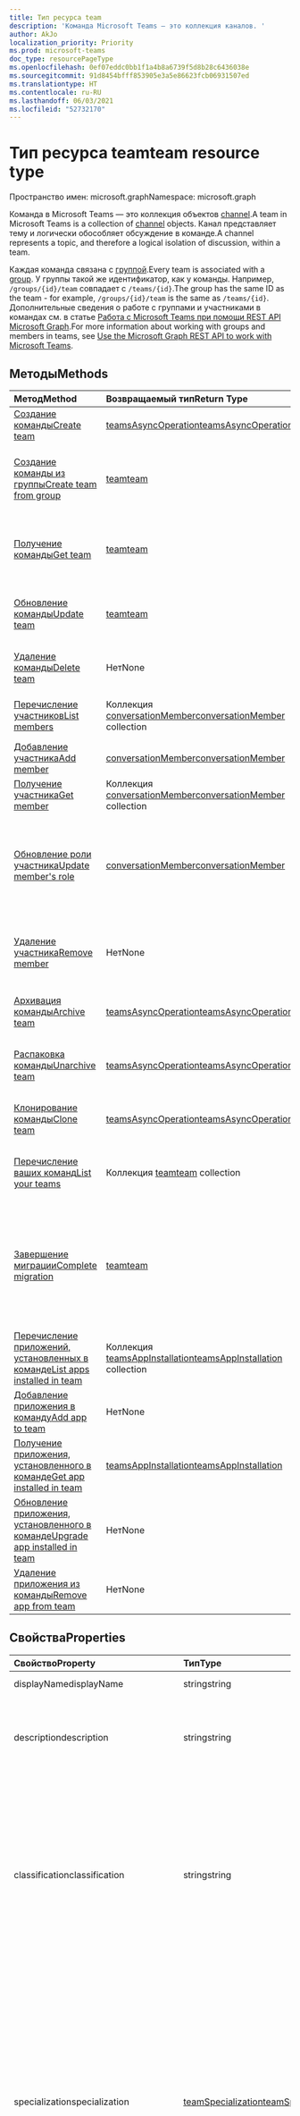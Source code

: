 ```yaml
---
title: Тип ресурса team
description: 'Команда Microsoft Teams — это коллекция каналов. '
author: AkJo
localization_priority: Priority
ms.prod: microsoft-teams
doc_type: resourcePageType
ms.openlocfilehash: 0ef07eddc0bb1f1a4b8a6739f5d8b28c6436038e
ms.sourcegitcommit: 91d8454bfff853905e3a5e86623fcb06931507ed
ms.translationtype: HT
ms.contentlocale: ru-RU
ms.lasthandoff: 06/03/2021
ms.locfileid: "52732170"
---
```

# <a name="team-resource-type"></a><span data-ttu-id="5ec11-103">Тип ресурса team</span><span class="sxs-lookup"><span data-stu-id="5ec11-103">team resource type</span></span>

<span data-ttu-id="5ec11-104">Пространство имен: microsoft.graph</span><span class="sxs-lookup"><span data-stu-id="5ec11-104">Namespace: microsoft.graph</span></span>



<span data-ttu-id="5ec11-105">Команда в Microsoft Teams — это коллекция объектов [channel](channel.md).</span><span class="sxs-lookup"><span data-stu-id="5ec11-105">A team in Microsoft Teams is a collection of [channel](channel.md) objects.</span></span>
<span data-ttu-id="5ec11-106">Канал представляет тему и логически обособляет обсуждение в команде.</span><span class="sxs-lookup"><span data-stu-id="5ec11-106">A channel represents a topic, and therefore a logical isolation of discussion, within a team.</span></span>

<span data-ttu-id="5ec11-107">Каждая команда связана с [группой](../resources/group.md).</span><span class="sxs-lookup"><span data-stu-id="5ec11-107">Every team is associated with a [group](../resources/group.md).</span></span>
<span data-ttu-id="5ec11-108">У группы такой же идентификатор, как у команды. Например, `/groups/{id}/team` совпадает с `/teams/{id}`.</span><span class="sxs-lookup"><span data-stu-id="5ec11-108">The group has the same ID as the team - for example, `/groups/{id}/team` is the same as `/teams/{id}`.</span></span>
<span data-ttu-id="5ec11-109">Дополнительные сведения о работе с группами и участниками в командах см. в статье [Работа с Microsoft Teams при помощи REST API Microsoft Graph](teams-api-overview.md).</span><span class="sxs-lookup"><span data-stu-id="5ec11-109">For more information about working with groups and members in teams, see [Use the Microsoft Graph REST API to work with Microsoft Teams](teams-api-overview.md).</span></span>

## <a name="methods"></a><span data-ttu-id="5ec11-110">Методы</span><span class="sxs-lookup"><span data-stu-id="5ec11-110">Methods</span></span>

| <span data-ttu-id="5ec11-111">Метод</span><span class="sxs-lookup"><span data-stu-id="5ec11-111">Method</span></span>       | <span data-ttu-id="5ec11-112">Возвращаемый тип</span><span class="sxs-lookup"><span data-stu-id="5ec11-112">Return Type</span></span>  |<span data-ttu-id="5ec11-113">Описание</span><span class="sxs-lookup"><span data-stu-id="5ec11-113">Description</span></span>|
|:---------------|:--------|:----------|
|[<span data-ttu-id="5ec11-114">Создание команды</span><span class="sxs-lookup"><span data-stu-id="5ec11-114">Create team</span></span>](../api/team-post.md) | [<span data-ttu-id="5ec11-115">teamsAsyncOperation</span><span class="sxs-lookup"><span data-stu-id="5ec11-115">teamsAsyncOperation</span></span>](teamsasyncoperation.md) | <span data-ttu-id="5ec11-116">Создание команды с нуля.</span><span class="sxs-lookup"><span data-stu-id="5ec11-116">Create a team from scratch.</span></span> |
|[<span data-ttu-id="5ec11-117">Создание команды из группы</span><span class="sxs-lookup"><span data-stu-id="5ec11-117">Create team from group</span></span>](../api/team-put-teams.md) | [<span data-ttu-id="5ec11-118">team</span><span class="sxs-lookup"><span data-stu-id="5ec11-118">team</span></span>](team.md) | <span data-ttu-id="5ec11-119">Создание команды или добавление команды в существующую группу.</span><span class="sxs-lookup"><span data-stu-id="5ec11-119">Create a new team, or add a team to an existing group.</span></span>|
|[<span data-ttu-id="5ec11-120">Получение команды</span><span class="sxs-lookup"><span data-stu-id="5ec11-120">Get team</span></span>](../api/team-get.md) | [<span data-ttu-id="5ec11-121">team</span><span class="sxs-lookup"><span data-stu-id="5ec11-121">team</span></span>](team.md) | <span data-ttu-id="5ec11-122">Получение свойств и связей указанной команды.</span><span class="sxs-lookup"><span data-stu-id="5ec11-122">Retrieve the properties and relationships of the specified team.</span></span>|
|[<span data-ttu-id="5ec11-123">Обновление команды</span><span class="sxs-lookup"><span data-stu-id="5ec11-123">Update team</span></span>](../api/team-update.md) | [<span data-ttu-id="5ec11-124">team</span><span class="sxs-lookup"><span data-stu-id="5ec11-124">team</span></span>](team.md) |<span data-ttu-id="5ec11-125">Обновление свойств указанной команды.</span><span class="sxs-lookup"><span data-stu-id="5ec11-125">Update the properties of the specified team.</span></span> |
|[<span data-ttu-id="5ec11-126">Удаление команды</span><span class="sxs-lookup"><span data-stu-id="5ec11-126">Delete team</span></span>](../api/group-delete.md) | <span data-ttu-id="5ec11-127">Нет</span><span class="sxs-lookup"><span data-stu-id="5ec11-127">None</span></span> |<span data-ttu-id="5ec11-128">Удаление команды и ее связанной группы.</span><span class="sxs-lookup"><span data-stu-id="5ec11-128">Delete the team and its associated group.</span></span> |
|[<span data-ttu-id="5ec11-129">Перечисление участников</span><span class="sxs-lookup"><span data-stu-id="5ec11-129">List members</span></span>](../api/team-list-members.md)|<span data-ttu-id="5ec11-130">Коллекция [conversationMember](../resources/conversationmember.md)</span><span class="sxs-lookup"><span data-stu-id="5ec11-130">[conversationMember](../resources/conversationmember.md) collection</span></span>|<span data-ttu-id="5ec11-131">Получение списка участников группы.</span><span class="sxs-lookup"><span data-stu-id="5ec11-131">Get the list of members in the team.</span></span>|
|[<span data-ttu-id="5ec11-132">Добавление участника</span><span class="sxs-lookup"><span data-stu-id="5ec11-132">Add member</span></span>](../api/team-post-members.md)|[<span data-ttu-id="5ec11-133">conversationMember</span><span class="sxs-lookup"><span data-stu-id="5ec11-133">conversationMember</span></span>](../resources/conversationmember.md)|<span data-ttu-id="5ec11-134">Добавление нового участника в группу.</span><span class="sxs-lookup"><span data-stu-id="5ec11-134">Add a new member to the team.</span></span>|
|[<span data-ttu-id="5ec11-135">Получение участника</span><span class="sxs-lookup"><span data-stu-id="5ec11-135">Get member</span></span>](../api/team-get-members.md) | <span data-ttu-id="5ec11-136">Коллекция [conversationMember](conversationmember.md)</span><span class="sxs-lookup"><span data-stu-id="5ec11-136">[conversationMember](conversationmember.md) collection</span></span> | <span data-ttu-id="5ec11-137">Получение участника группы.</span><span class="sxs-lookup"><span data-stu-id="5ec11-137">Get a member in the team.</span></span>|
|[<span data-ttu-id="5ec11-138">Обновление роли участника</span><span class="sxs-lookup"><span data-stu-id="5ec11-138">Update member's role</span></span>](../api/team-update-members.md)|[<span data-ttu-id="5ec11-139">conversationMember</span><span class="sxs-lookup"><span data-stu-id="5ec11-139">conversationMember</span></span>](../resources/conversationmember.md)|<span data-ttu-id="5ec11-140">Перевод пользователя из категории участников в категорию владельцев или наоборот, из категории владельцев в категорию обычных участников.</span><span class="sxs-lookup"><span data-stu-id="5ec11-140">Change a member to an owner or back to a regular member.</span></span>|
|[<span data-ttu-id="5ec11-141">Удаление участника</span><span class="sxs-lookup"><span data-stu-id="5ec11-141">Remove member</span></span>](../api/team-delete-members.md)|<span data-ttu-id="5ec11-142">Нет</span><span class="sxs-lookup"><span data-stu-id="5ec11-142">None</span></span>|<span data-ttu-id="5ec11-143">Удаление существующего участника из группы.</span><span class="sxs-lookup"><span data-stu-id="5ec11-143">Remove an existing member from the team.</span></span>|
|[<span data-ttu-id="5ec11-144">Архивация команды</span><span class="sxs-lookup"><span data-stu-id="5ec11-144">Archive team</span></span>](../api/team-archive.md) | [<span data-ttu-id="5ec11-145">teamsAsyncOperation</span><span class="sxs-lookup"><span data-stu-id="5ec11-145">teamsAsyncOperation</span></span>](../resources/teamsasyncoperation.md) |<span data-ttu-id="5ec11-146">Перевод команды в состояние только для чтения.</span><span class="sxs-lookup"><span data-stu-id="5ec11-146">Put the team in a read-only state.</span></span> |
|[<span data-ttu-id="5ec11-147">Распаковка команды</span><span class="sxs-lookup"><span data-stu-id="5ec11-147">Unarchive team</span></span>](../api/team-unarchive.md) | [<span data-ttu-id="5ec11-148">teamsAsyncOperation</span><span class="sxs-lookup"><span data-stu-id="5ec11-148">teamsAsyncOperation</span></span>](../resources/teamsasyncoperation.md) |<span data-ttu-id="5ec11-149">Восстановление команды в состояние чтения и записи.</span><span class="sxs-lookup"><span data-stu-id="5ec11-149">Restore the team to a read-write state.</span></span> |
|[<span data-ttu-id="5ec11-150">Клонирование команды</span><span class="sxs-lookup"><span data-stu-id="5ec11-150">Clone team</span></span>](../api/team-clone.md) | [<span data-ttu-id="5ec11-151">teamsAsyncOperation</span><span class="sxs-lookup"><span data-stu-id="5ec11-151">teamsAsyncOperation</span></span>](../resources/teamsasyncoperation.md) |<span data-ttu-id="5ec11-152">Копирование команды и ее связанной группы.</span><span class="sxs-lookup"><span data-stu-id="5ec11-152">Copy the team and its associated group.</span></span> |
|[<span data-ttu-id="5ec11-153">Перечисление ваших команд</span><span class="sxs-lookup"><span data-stu-id="5ec11-153">List your teams</span></span>](../api/user-list-joinedteams.md) | <span data-ttu-id="5ec11-154">Коллекция [team](team.md)</span><span class="sxs-lookup"><span data-stu-id="5ec11-154">[team](team.md) collection</span></span> | <span data-ttu-id="5ec11-155">Перечисление команд, в которых вы являетесь участником.</span><span class="sxs-lookup"><span data-stu-id="5ec11-155">List the teams you are a member of.</span></span> |
|[<span data-ttu-id="5ec11-156">Завершение миграции</span><span class="sxs-lookup"><span data-stu-id="5ec11-156">Complete migration</span></span>](../api/team-completemigration.md)|[<span data-ttu-id="5ec11-157">team</span><span class="sxs-lookup"><span data-stu-id="5ec11-157">team</span></span>](team.md)| <span data-ttu-id="5ec11-158">Удаление режима миграции из команды, после чего команда становится доступной для публикации и чтения сообщений пользователями.</span><span class="sxs-lookup"><span data-stu-id="5ec11-158">Removes migration mode from the team and makes the team available to users to post and read messages.</span></span>|
|[<span data-ttu-id="5ec11-159">Перечисление приложений, установленных в команде</span><span class="sxs-lookup"><span data-stu-id="5ec11-159">List apps installed in team</span></span>](../api/team-list-installedapps.md) | <span data-ttu-id="5ec11-160">Коллекция [teamsAppInstallation](teamsappinstallation.md)</span><span class="sxs-lookup"><span data-stu-id="5ec11-160">[teamsAppInstallation](teamsappinstallation.md) collection</span></span> | <span data-ttu-id="5ec11-161">Перечисление приложений, установленных в команде.</span><span class="sxs-lookup"><span data-stu-id="5ec11-161">List apps installed in a team.</span></span>|
|[<span data-ttu-id="5ec11-162">Добавление приложения в команду</span><span class="sxs-lookup"><span data-stu-id="5ec11-162">Add app to team</span></span>](../api/team-post-installedapps.md) |<span data-ttu-id="5ec11-163">Нет</span><span class="sxs-lookup"><span data-stu-id="5ec11-163">None</span></span> | <span data-ttu-id="5ec11-164">Добавление (установка) приложения в команду.</span><span class="sxs-lookup"><span data-stu-id="5ec11-164">Add (install) an app to a team.</span></span>|
|[<span data-ttu-id="5ec11-165">Получение приложения, установленного в команде</span><span class="sxs-lookup"><span data-stu-id="5ec11-165">Get app installed in team</span></span>](../api/team-get-installedapps.md) | [<span data-ttu-id="5ec11-166">teamsAppInstallation</span><span class="sxs-lookup"><span data-stu-id="5ec11-166">teamsAppInstallation</span></span>](teamsappinstallation.md) | <span data-ttu-id="5ec11-167">Получение указанного приложения, установленного в команде.</span><span class="sxs-lookup"><span data-stu-id="5ec11-167">Get the specified app installed in a team.</span></span>|
|[<span data-ttu-id="5ec11-168">Обновление приложения, установленного в команде</span><span class="sxs-lookup"><span data-stu-id="5ec11-168">Upgrade app installed in team</span></span>](../api/team-teamsappinstallation-upgrade.md) | <span data-ttu-id="5ec11-169">Нет</span><span class="sxs-lookup"><span data-stu-id="5ec11-169">None</span></span> | <span data-ttu-id="5ec11-170">Обновление приложения, установленного в команде, до последней версии.</span><span class="sxs-lookup"><span data-stu-id="5ec11-170">Upgrade the app installed in a team to the latest version.</span></span>|
|[<span data-ttu-id="5ec11-171">Удаление приложения из команды</span><span class="sxs-lookup"><span data-stu-id="5ec11-171">Remove app from team</span></span>](../api/team-delete-installedapps.md) | <span data-ttu-id="5ec11-172">Нет</span><span class="sxs-lookup"><span data-stu-id="5ec11-172">None</span></span> | <span data-ttu-id="5ec11-173">Удаление приложения из команды.</span><span class="sxs-lookup"><span data-stu-id="5ec11-173">Remove (uninstall) an app from a team.</span></span>|

## <a name="properties"></a><span data-ttu-id="5ec11-174">Свойства</span><span class="sxs-lookup"><span data-stu-id="5ec11-174">Properties</span></span>

| <span data-ttu-id="5ec11-175">Свойство</span><span class="sxs-lookup"><span data-stu-id="5ec11-175">Property</span></span> | <span data-ttu-id="5ec11-176">Тип</span><span class="sxs-lookup"><span data-stu-id="5ec11-176">Type</span></span> | <span data-ttu-id="5ec11-177">Описание</span><span class="sxs-lookup"><span data-stu-id="5ec11-177">Description</span></span> |
|:---------------|:--------|:----------|
|<span data-ttu-id="5ec11-178">displayName</span><span class="sxs-lookup"><span data-stu-id="5ec11-178">displayName</span></span>|<span data-ttu-id="5ec11-179">string</span><span class="sxs-lookup"><span data-stu-id="5ec11-179">string</span></span>| <span data-ttu-id="5ec11-180">Имя команды.</span><span class="sxs-lookup"><span data-stu-id="5ec11-180">The name of the team.</span></span> |
|<span data-ttu-id="5ec11-181">description</span><span class="sxs-lookup"><span data-stu-id="5ec11-181">description</span></span>|<span data-ttu-id="5ec11-182">string</span><span class="sxs-lookup"><span data-stu-id="5ec11-182">string</span></span>| <span data-ttu-id="5ec11-183">Необязательное описание для команды.</span><span class="sxs-lookup"><span data-stu-id="5ec11-183">An optional description for the team.</span></span> <span data-ttu-id="5ec11-184">Максимальная длина: 1024 символа.</span><span class="sxs-lookup"><span data-stu-id="5ec11-184">Maximum length: 1024 characters.</span></span> |
|<span data-ttu-id="5ec11-185">classification</span><span class="sxs-lookup"><span data-stu-id="5ec11-185">classification</span></span>|<span data-ttu-id="5ec11-186">string</span><span class="sxs-lookup"><span data-stu-id="5ec11-186">string</span></span>| <span data-ttu-id="5ec11-187">Необязательная метка.</span><span class="sxs-lookup"><span data-stu-id="5ec11-187">An optional label.</span></span> <span data-ttu-id="5ec11-188">Обычно описывает конфиденциальность данных или работы команды.</span><span class="sxs-lookup"><span data-stu-id="5ec11-188">Typically describes the data or business sensitivity of the team.</span></span> <span data-ttu-id="5ec11-189">Должно соответствовать одному из предварительно настроенных наборов в каталоге клиента.</span><span class="sxs-lookup"><span data-stu-id="5ec11-189">Must match one of a pre-configured set in the tenant's directory.</span></span> |
|<span data-ttu-id="5ec11-190">specialization</span><span class="sxs-lookup"><span data-stu-id="5ec11-190">specialization</span></span>|[<span data-ttu-id="5ec11-191">teamSpecialization</span><span class="sxs-lookup"><span data-stu-id="5ec11-191">teamSpecialization</span></span>](teamspecialization.md)| <span data-ttu-id="5ec11-192">Необязательное свойство.</span><span class="sxs-lookup"><span data-stu-id="5ec11-192">Optional.</span></span> <span data-ttu-id="5ec11-193">Указывает, предназначена ли команда для определенного варианта использования.</span><span class="sxs-lookup"><span data-stu-id="5ec11-193">Indicates whether the team is intended for a particular use case.</span></span>  <span data-ttu-id="5ec11-194">У каждой специализации команды есть доступ к уникальным действиям и возможностям, предназначенным для своего варианта использования.</span><span class="sxs-lookup"><span data-stu-id="5ec11-194">Each team specialization has access to unique behaviors and experiences targeted to its use case.</span></span> |
|<span data-ttu-id="5ec11-195">visibility</span><span class="sxs-lookup"><span data-stu-id="5ec11-195">visibility</span></span>|[<span data-ttu-id="5ec11-196">teamVisibilityType</span><span class="sxs-lookup"><span data-stu-id="5ec11-196">teamVisibilityType</span></span>](teamvisibilitytype.md)| <span data-ttu-id="5ec11-p106">Видимость группы и команды. Значение по умолчанию — "общедоступно".</span><span class="sxs-lookup"><span data-stu-id="5ec11-p106">The visibility of the group and team. Defaults to Public.</span></span> |
|<span data-ttu-id="5ec11-199">funSettings</span><span class="sxs-lookup"><span data-stu-id="5ec11-199">funSettings</span></span>|[<span data-ttu-id="5ec11-200">teamFunSettings</span><span class="sxs-lookup"><span data-stu-id="5ec11-200">teamFunSettings</span></span>](teamfunsettings.md) |<span data-ttu-id="5ec11-201">Параметры для настройки использования Giphy, мемов и наклеек в команде.</span><span class="sxs-lookup"><span data-stu-id="5ec11-201">Settings to configure use of Giphy, memes, and stickers in the team.</span></span>|
|<span data-ttu-id="5ec11-202">guestSettings</span><span class="sxs-lookup"><span data-stu-id="5ec11-202">guestSettings</span></span>|[<span data-ttu-id="5ec11-203">teamGuestSettings</span><span class="sxs-lookup"><span data-stu-id="5ec11-203">teamGuestSettings</span></span>](teamguestsettings.md) |<span data-ttu-id="5ec11-204">Параметры для настройки того, могут ли гости создавать, изменять или удалять каналы в команде.</span><span class="sxs-lookup"><span data-stu-id="5ec11-204">Settings to configure whether guests can create, update, or delete channels in the team.</span></span>|
|<span data-ttu-id="5ec11-205">internalId</span><span class="sxs-lookup"><span data-stu-id="5ec11-205">internalId</span></span> | <span data-ttu-id="5ec11-206">string</span><span class="sxs-lookup"><span data-stu-id="5ec11-206">string</span></span> | <span data-ttu-id="5ec11-207">Уникальный идентификатор для команды, используемый в нескольких местах, например в журнале аудита или [API действий управления Office 365](/office/office-365-management-api/office-365-management-activity-api-reference).</span><span class="sxs-lookup"><span data-stu-id="5ec11-207">A unique ID for the team that has been used in a few places such as the audit log/[Office 365 Management Activity API](/office/office-365-management-api/office-365-management-activity-api-reference).</span></span> |
|<span data-ttu-id="5ec11-208">isArchived</span><span class="sxs-lookup"><span data-stu-id="5ec11-208">isArchived</span></span>|<span data-ttu-id="5ec11-209">Boolean</span><span class="sxs-lookup"><span data-stu-id="5ec11-209">Boolean</span></span>|<span data-ttu-id="5ec11-210">Находится ли команда в режиме только для чтения.</span><span class="sxs-lookup"><span data-stu-id="5ec11-210">Whether this team is in read-only mode.</span></span> |
|<span data-ttu-id="5ec11-211">memberSettings</span><span class="sxs-lookup"><span data-stu-id="5ec11-211">memberSettings</span></span>|[<span data-ttu-id="5ec11-212">teamMemberSettings</span><span class="sxs-lookup"><span data-stu-id="5ec11-212">teamMemberSettings</span></span>](teammembersettings.md) |<span data-ttu-id="5ec11-213">Параметры для настройки того, могут ли участники выполнять определенные действия, например создавать каналы и добавлять ботов в команде.</span><span class="sxs-lookup"><span data-stu-id="5ec11-213">Settings to configure whether members can perform certain actions, for example, create channels and add bots, in the team.</span></span>|
|<span data-ttu-id="5ec11-214">messagingSettings</span><span class="sxs-lookup"><span data-stu-id="5ec11-214">messagingSettings</span></span>|[<span data-ttu-id="5ec11-215">teamMessagingSettings</span><span class="sxs-lookup"><span data-stu-id="5ec11-215">teamMessagingSettings</span></span>](teammessagingsettings.md) |<span data-ttu-id="5ec11-216">Параметры для настройки обмена сообщениями и упоминаний в команде.</span><span class="sxs-lookup"><span data-stu-id="5ec11-216">Settings to configure messaging and mentions in the team.</span></span>|
|<span data-ttu-id="5ec11-217">webUrl</span><span class="sxs-lookup"><span data-stu-id="5ec11-217">webUrl</span></span>|<span data-ttu-id="5ec11-218">string (только для чтения)</span><span class="sxs-lookup"><span data-stu-id="5ec11-218">string (readonly)</span></span> | <span data-ttu-id="5ec11-219">Гиперссылка, ведущая к команде в клиенте Microsoft Teams.</span><span class="sxs-lookup"><span data-stu-id="5ec11-219">A hyperlink that will go to the team in the Microsoft Teams client.</span></span> <span data-ttu-id="5ec11-220">Это URL-адрес, получаемый при щелчке правой кнопкой мыши по команде в клиенте Microsoft Teams и выборе пункта **Получить ссылку на команду**.</span><span class="sxs-lookup"><span data-stu-id="5ec11-220">This is the URL that you get when you right-click a team in the Microsoft Teams client and select **Get link to team**.</span></span> <span data-ttu-id="5ec11-221">Этот URL-адрес должен обрабатываться как непрозрачный BLOB-объект и не должен анализироваться.</span><span class="sxs-lookup"><span data-stu-id="5ec11-221">This URL should be treated as an opaque blob, and not parsed.</span></span> |
|<span data-ttu-id="5ec11-222">createdDateTime</span><span class="sxs-lookup"><span data-stu-id="5ec11-222">createdDateTime</span></span>|<span data-ttu-id="5ec11-223">dateTimeOffset</span><span class="sxs-lookup"><span data-stu-id="5ec11-223">dateTimeOffset</span></span>|<span data-ttu-id="5ec11-224">Метка времени создания команды.</span><span class="sxs-lookup"><span data-stu-id="5ec11-224">Timestamp at which the team was created.</span></span>|

### <a name="instance-attributes"></a><span data-ttu-id="5ec11-225">Атрибуты экземпляра</span><span class="sxs-lookup"><span data-stu-id="5ec11-225">Instance attributes</span></span>

<span data-ttu-id="5ec11-p108">Атрибуты экземпляра — это свойства с особым поведением. Эти свойства — временные и а) определяют поведение выполнения службы; или б) предоставляют краткосрочные значения свойств, например URL-адрес скачивания элемента, у которого истекает срок действия.</span><span class="sxs-lookup"><span data-stu-id="5ec11-p108">Instance attributes are properties with special behaviors. These properties are temporary and either a) define behavior the service should perform or b) provide short-term property values, like a download URL for an item that expires.</span></span>

| <span data-ttu-id="5ec11-228">Имя свойства</span><span class="sxs-lookup"><span data-stu-id="5ec11-228">Property name</span></span>| <span data-ttu-id="5ec11-229">Тип</span><span class="sxs-lookup"><span data-stu-id="5ec11-229">Type</span></span>   | <span data-ttu-id="5ec11-230">Описание</span><span class="sxs-lookup"><span data-stu-id="5ec11-230">Description</span></span>
|:-----------------------|:-------|:-------------------------|
|<span data-ttu-id="5ec11-231">@microsoft.graph.teamCreationMode</span><span class="sxs-lookup"><span data-stu-id="5ec11-231">@microsoft.graph.teamCreationMode</span></span>|<span data-ttu-id="5ec11-232">Строка</span><span class="sxs-lookup"><span data-stu-id="5ec11-232">string</span></span>|<span data-ttu-id="5ec11-233">Указывает, что команда находится в состоянии миграции и в настоящее время используется для миграции.</span><span class="sxs-lookup"><span data-stu-id="5ec11-233">Indicates that the team is in migration state and is currently being used for migration purposes.</span></span> <span data-ttu-id="5ec11-234">Принимает одно значение: `migration`.</span><span class="sxs-lookup"><span data-stu-id="5ec11-234">It accepts one value: `migration`.</span></span> <span data-ttu-id="5ec11-235">**Примечание**. В дальнейшем корпорация Майкрософт может потребовать у вас или ваших клиентов оплаты дополнительных сборов на основе количества импортированных данных.</span><span class="sxs-lookup"><span data-stu-id="5ec11-235">**Note**: In the future, Microsoft may require you or your customers to pay additional fees based on the amount of data imported.</span></span>|

<span data-ttu-id="5ec11-236">Пример запроса POST см. в разделе [Запрос (создание команды в состоянии миграции)](https://docs.microsoft.com/microsoftteams/platform/graph-api/import-messages/import-external-messages-to-teams).</span><span class="sxs-lookup"><span data-stu-id="5ec11-236">For a POST request example, see [Request (create team in migration state)](https://docs.microsoft.com/microsoftteams/platform/graph-api/import-messages/import-external-messages-to-teams).</span></span>

## <a name="relationships"></a><span data-ttu-id="5ec11-237">Связи</span><span class="sxs-lookup"><span data-stu-id="5ec11-237">Relationships</span></span>

| <span data-ttu-id="5ec11-238">Связь</span><span class="sxs-lookup"><span data-stu-id="5ec11-238">Relationship</span></span> | <span data-ttu-id="5ec11-239">Тип</span><span class="sxs-lookup"><span data-stu-id="5ec11-239">Type</span></span> | <span data-ttu-id="5ec11-240">Описание</span><span class="sxs-lookup"><span data-stu-id="5ec11-240">Description</span></span> |
|:---------------|:--------|:----------|
|<span data-ttu-id="5ec11-241">channels</span><span class="sxs-lookup"><span data-stu-id="5ec11-241">channels</span></span>|<span data-ttu-id="5ec11-242">Коллекция [channel](channel.md)</span><span class="sxs-lookup"><span data-stu-id="5ec11-242">[channel](channel.md) collection</span></span>|<span data-ttu-id="5ec11-243">Коллекция каналов и сообщений, связанных с командой.</span><span class="sxs-lookup"><span data-stu-id="5ec11-243">The collection of channels & messages associated with the team.</span></span>|
|<span data-ttu-id="5ec11-244">installedApps</span><span class="sxs-lookup"><span data-stu-id="5ec11-244">installedApps</span></span>|<span data-ttu-id="5ec11-245">[teamsAppInstallation](teamsappinstallation.md) collection</span><span class="sxs-lookup"><span data-stu-id="5ec11-245">[teamsAppInstallation](teamsappinstallation.md) collection</span></span>|<span data-ttu-id="5ec11-246">Приложения, установленные в команде.</span><span class="sxs-lookup"><span data-stu-id="5ec11-246">The apps installed in this team.</span></span>|
|<span data-ttu-id="5ec11-247">members</span><span class="sxs-lookup"><span data-stu-id="5ec11-247">members</span></span>|<span data-ttu-id="5ec11-248">Коллекция [conversationMember](../resources/conversationmember.md)</span><span class="sxs-lookup"><span data-stu-id="5ec11-248">[conversationMember](../resources/conversationmember.md) collection</span></span>|<span data-ttu-id="5ec11-249">Участники и владельцы команды.</span><span class="sxs-lookup"><span data-stu-id="5ec11-249">Members and owners of the team.</span></span>|
|<span data-ttu-id="5ec11-250">operations</span><span class="sxs-lookup"><span data-stu-id="5ec11-250">operations</span></span>|<span data-ttu-id="5ec11-251">Коллекция [teamsAsyncOperation](teamsasyncoperation.md)</span><span class="sxs-lookup"><span data-stu-id="5ec11-251">[teamsAsyncOperation](teamsasyncoperation.md) collection</span></span>| <span data-ttu-id="5ec11-252">Асинхронные операции, которые выполнялись или выполняются для этой команды.</span><span class="sxs-lookup"><span data-stu-id="5ec11-252">The async operations that ran or are running on this team.</span></span> | 
|[<span data-ttu-id="5ec11-253">primaryChannel</span><span class="sxs-lookup"><span data-stu-id="5ec11-253">primaryChannel</span></span>](../api/team-get-primarychannel.md)|[<span data-ttu-id="5ec11-254">channel</span><span class="sxs-lookup"><span data-stu-id="5ec11-254">channel</span></span>](channel.md)| <span data-ttu-id="5ec11-255">Общий канал для команды.</span><span class="sxs-lookup"><span data-stu-id="5ec11-255">The general channel for the team.</span></span> | 
|<span data-ttu-id="5ec11-256">schedule</span><span class="sxs-lookup"><span data-stu-id="5ec11-256">schedule</span></span>|[<span data-ttu-id="5ec11-257">schedule</span><span class="sxs-lookup"><span data-stu-id="5ec11-257">schedule</span></span>](schedule.md)| <span data-ttu-id="5ec11-258">Расписание смен для команды.</span><span class="sxs-lookup"><span data-stu-id="5ec11-258">The schedule of shifts for this team.</span></span>|
|<span data-ttu-id="5ec11-259">шаблон</span><span class="sxs-lookup"><span data-stu-id="5ec11-259">template</span></span>|[<span data-ttu-id="5ec11-260">teamsTemplate</span><span class="sxs-lookup"><span data-stu-id="5ec11-260">teamsTemplate</span></span>](teamstemplate.md)| <span data-ttu-id="5ec11-261">Шаблон, из которого создана команда.</span><span class="sxs-lookup"><span data-stu-id="5ec11-261">The template this team was created from.</span></span> <span data-ttu-id="5ec11-262">См. [доступные шаблоны](/MicrosoftTeams/get-started-with-teams-templates).</span><span class="sxs-lookup"><span data-stu-id="5ec11-262">See [available templates](/MicrosoftTeams/get-started-with-teams-templates).</span></span> |

## <a name="json-representation"></a><span data-ttu-id="5ec11-263">Представление в формате JSON</span><span class="sxs-lookup"><span data-stu-id="5ec11-263">JSON representation</span></span>

<span data-ttu-id="5ec11-264">Ниже указано представление ресурса в формате JSON.</span><span class="sxs-lookup"><span data-stu-id="5ec11-264">The following is a JSON representation of the resource.</span></span>

><span data-ttu-id="5ec11-265">**Примечание.** Если команда относится к типу class, к ней применяется свойство **classSettings**.</span><span class="sxs-lookup"><span data-stu-id="5ec11-265">**Note:** If the team is of type class, a **classSettings** property is applied on the team.</span></span>

<!-- {
  "blockType": "resource",
  "@odata.type": "microsoft.graph.team",
  "baseType": "microsoft.graph.entity"
}-->

```json
{
  "guestSettings": {"@odata.type": "microsoft.graph.teamGuestSettings"},
  "memberSettings": {"@odata.type": "microsoft.graph.teamMemberSettings"},
  "messagingSettings": {"@odata.type": "microsoft.graph.teamMessagingSettings"},
  "funSettings": {"@odata.type": "microsoft.graph.teamFunSettings"},
  "internalId": "string",
  "isArchived": false,
  "webUrl": "string (URL)",
  "classSettings": {"@odata.type": "microsoft.graph.teamClassSettings"},
  "createdDateTime": "dateTimeOffset"
}
```

<!-- uuid: 8fcb5dbc-d5aa-4681-8e31-b001d5168d79
2015-10-25 14:57:30 UTC -->
<!-- {
  "type": "#page.annotation",
  "description": "team resource",
  "keywords": "",
  "section": "documentation",
  "tocPath": ""
}-->

## <a name="see-also"></a><span data-ttu-id="5ec11-266">См. также</span><span class="sxs-lookup"><span data-stu-id="5ec11-266">See also</span></span>

- [<span data-ttu-id="5ec11-267">Работа с Microsoft Teams при помощи API Microsoft Graph</span><span class="sxs-lookup"><span data-stu-id="5ec11-267">Use the Microsoft Graph API to work with Microsoft Teams</span></span>](teams-api-overview.md)
- [<span data-ttu-id="5ec11-268">Создание группы с командой</span><span class="sxs-lookup"><span data-stu-id="5ec11-268">Creating a group with a team</span></span>](/graph/teams-create-group-and-team)
- [<span data-ttu-id="5ec11-269">Перечисление всех команд</span><span class="sxs-lookup"><span data-stu-id="5ec11-269">List all teams</span></span>](/graph/teams-list-all-teams)

